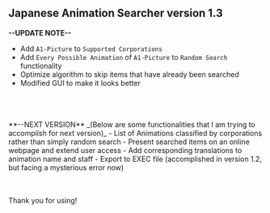 ## Japanese Animation Searcher version 1.3

**--UPDATE NOTE--**
- Add `A1-Picture` to `Supported Corporations`
- Add `Every Possible Animation` of `A1-Picture` to `Random Search` functionality 
- Optimize algorithm to skip items that have already been searched
- Modified GUI to make it looks better

<br />
<br />
<br />
**--NEXT VERSION**
_(Below are some functionalities that I am trying to accompilsh for next version)_
- List of Animations classified by corporations rather than simply random search
- Present searched items on an online webpage and extend user access
- Add corresponding translations to animation name and staff
- Export to EXEC file (accomplished in version 1.2, but facing a mysterious error now)

<br />
<br />

<br />

Thank you for using!